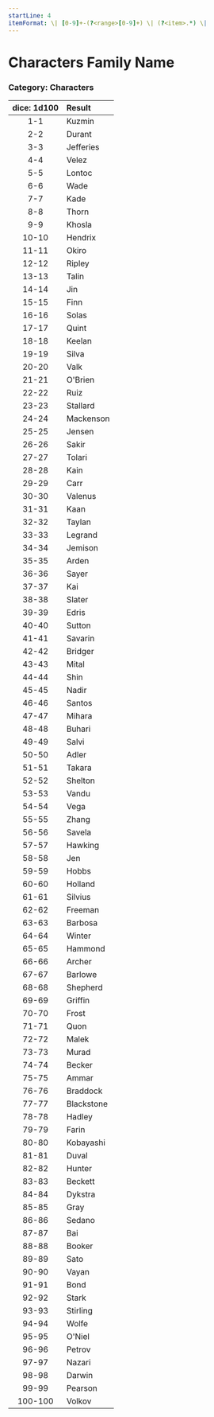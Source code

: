 ```yaml
---
startLine: 4
itemFormat: \| [0-9]+-(?<range>[0-9]+) \| (?<item>.*) \|
---
```

# Characters Family Name
### Category: Characters

| dice: 1d100 | Result |
|:----:|:-------|
| 1-1 | Kuzmin |
| 2-2 | Durant |
| 3-3 | Jefferies |
| 4-4 | Velez |
| 5-5 | Lontoc |
| 6-6 | Wade |
| 7-7 | Kade |
| 8-8 | Thorn |
| 9-9 | Khosla |
| 10-10 | Hendrix |
| 11-11 | Okiro |
| 12-12 | Ripley |
| 13-13 | Talin |
| 14-14 | Jin |
| 15-15 | Finn |
| 16-16 | Solas |
| 17-17 | Quint |
| 18-18 | Keelan |
| 19-19 | Silva |
| 20-20 | Valk |
| 21-21 | O'Brien |
| 22-22 | Ruiz |
| 23-23 | Stallard |
| 24-24 | Mackenson |
| 25-25 | Jensen |
| 26-26 | Sakir |
| 27-27 | Tolari |
| 28-28 | Kain |
| 29-29 | Carr |
| 30-30 | Valenus |
| 31-31 | Kaan |
| 32-32 | Taylan |
| 33-33 | Legrand |
| 34-34 | Jemison |
| 35-35 | Arden |
| 36-36 | Sayer |
| 37-37 | Kai |
| 38-38 | Slater |
| 39-39 | Edris |
| 40-40 | Sutton |
| 41-41 | Savarin |
| 42-42 | Bridger |
| 43-43 | Mital |
| 44-44 | Shin |
| 45-45 | Nadir |
| 46-46 | Santos |
| 47-47 | Mihara |
| 48-48 | Buhari |
| 49-49 | Salvi |
| 50-50 | Adler |
| 51-51 | Takara |
| 52-52 | Shelton |
| 53-53 | Vandu |
| 54-54 | Vega |
| 55-55 | Zhang |
| 56-56 | Savela |
| 57-57 | Hawking |
| 58-58 | Jen |
| 59-59 | Hobbs |
| 60-60 | Holland |
| 61-61 | Silvius |
| 62-62 | Freeman |
| 63-63 | Barbosa |
| 64-64 | Winter |
| 65-65 | Hammond |
| 66-66 | Archer |
| 67-67 | Barlowe |
| 68-68 | Shepherd |
| 69-69 | Griffin |
| 70-70 | Frost |
| 71-71 | Quon |
| 72-72 | Malek |
| 73-73 | Murad |
| 74-74 | Becker |
| 75-75 | Ammar |
| 76-76 | Braddock |
| 77-77 | Blackstone |
| 78-78 | Hadley |
| 79-79 | Farin |
| 80-80 | Kobayashi |
| 81-81 | Duval |
| 82-82 | Hunter |
| 83-83 | Beckett |
| 84-84 | Dykstra |
| 85-85 | Gray |
| 86-86 | Sedano |
| 87-87 | Bai |
| 88-88 | Booker |
| 89-89 | Sato |
| 90-90 | Vayan |
| 91-91 | Bond |
| 92-92 | Stark |
| 93-93 | Stirling |
| 94-94 | Wolfe |
| 95-95 | O'Niel |
| 96-96 | Petrov |
| 97-97 | Nazari |
| 98-98 | Darwin |
| 99-99 | Pearson |
| 100-100 | Volkov |
